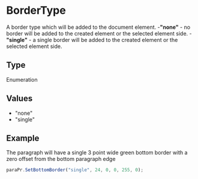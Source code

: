 # BorderType

A border type which will be added to the document element.
-**"none"** - no border will be added to the created element or the selected element side.
-**"single"** - a single border will be added to the created element or the selected element side.

## Type

Enumeration

## Values

- "none"
- "single"


## Example

The paragraph will have a single 3 point wide green bottom border with a zero offset from the bottom paragraph edge

```javascript editor-docx
paraPr.SetBottomBorder("single", 24, 0, 0, 255, 0);
```

